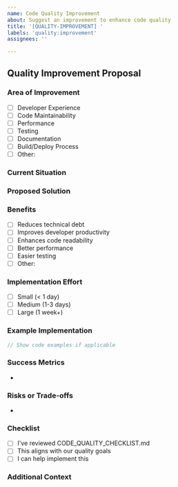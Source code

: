 ```yaml
---
name: Code Quality Improvement
about: Suggest an improvement to enhance code quality
title: '[QUALITY-IMPROVEMENT] '
labels: 'quality:improvement'
assignees: ''

---
```


## Quality Improvement Proposal

### Area of Improvement
<!-- What aspect of code quality does this improve? -->
- [ ] Developer Experience
- [ ] Code Maintainability
- [ ] Performance
- [ ] Testing
- [ ] Documentation
- [ ] Build/Deploy Process
- [ ] Other: 

### Current Situation
<!-- Describe the current state -->


### Proposed Solution
<!-- Describe your improvement idea -->


### Benefits
<!-- What benefits will this bring? -->
- [ ] Reduces technical debt
- [ ] Improves developer productivity
- [ ] Enhances code readability
- [ ] Better performance
- [ ] Easier testing
- [ ] Other: 

### Implementation Effort
<!-- Estimate the effort required -->
- [ ] Small (< 1 day)
- [ ] Medium (1-3 days)
- [ ] Large (1 week+)

### Example Implementation
```javascript
// Show code examples if applicable
```

### Success Metrics
<!-- How do we measure if this improvement worked? -->
- 

### Risks or Trade-offs
<!-- Are there any downsides to consider? -->
- 

### Checklist
- [ ] I've reviewed CODE_QUALITY_CHECKLIST.md
- [ ] This aligns with our quality goals
- [ ] I can help implement this

### Additional Context
<!-- Add any other context, links, or references -->